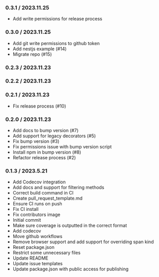 ### 0.3.1 / 2023.11.25

- Add write permissions for release process

### 0.3.0 / 2023.11.25

- Add git write permissions to github token
- Add nestjs example (#14)
- Migrate repo (#15)

### 0.2.3 / 2023.11.23

### 0.2.2 / 2023.11.23

### 0.2.1 / 2023.11.23

- Fix release process (#10)

### 0.2.0 / 2023.11.23

- Add docs to bump version (#7)
- Add support for legacy decorators (#5)
- Fix bump version (#3)
- Fix permissions issue with bump version script
- Install npm in bump version (#8)
- Refactor release process (#2)

### 0.1.3 / 2023.5.21

- Add Codecov integration
- Add docs and support for filtering methods
- Correct build command in CI
- Create pull_request_template.md
- Ensure CI runs on push
- Fix CI install
- Fix contributors image
- Initial commit
- Make sure coverage is outputted in the correct format
- Add codecov
- Move github workflows
- Remove browser support and add support for overriding span kind
- Reset package.json
- Restrict some unnecessary files
- Update README
- Update issue templates
- Update package.json with public access for publishing
